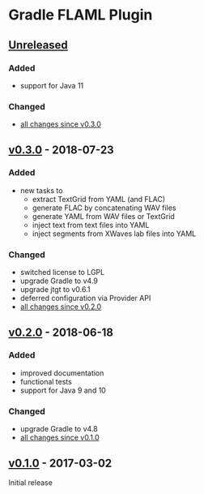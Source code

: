 Gradle FLAML Plugin
===================

[Unreleased]
------------

### Added

- support for Java 11

### Changed

- [all changes since v0.3.0]

[v0.3.0] - 2018-07-23
---------------------

### Added

- new tasks to
  - extract TextGrid from YAML (and FLAC)
  - generate FLAC by concatenating WAV files
  - generate YAML from WAV files or TextGrid
  - inject text from text files into YAML
  - inject segments from XWaves lab files into YAML

### Changed

- switched license to LGPL
- upgrade Gradle to v4.9
- upgrade jtgt to v0.6.1
- deferred configuration via Provider API
- [all changes since v0.2.0]

[v0.2.0] - 2018-06-18
---------------------

### Added

- improved documentation
- functional tests
- support for Java 9 and 10

### Changed

- upgrade Gradle to v4.8
- [all changes since v0.1.0]

[v0.1.0] - 2017-03-02
---------------------

Initial release

[Unreleased]: https://github.com/m2ci-msp/gradle-flaml-plugin/tree/master
[all changes since v0.3.0]: https://github.com/m2ci-msp/gradle-flaml-plugin/compare/v0.3.0...HEAD
[v0.3.0]: https://github.com/m2ci-msp/gradle-flaml-plugin/releases/tag/v0.3.0
[all changes since v0.2.0]: https://github.com/m2ci-msp/gradle-flaml-plugin/compare/v0.2.0...v0.3.0
[v0.2.0]: https://github.com/m2ci-msp/gradle-flaml-plugin/releases/tag/v0.2.0
[all changes since v0.1.0]: https://github.com/m2ci-msp/gradle-flaml-plugin/compare/v0.1.0...v0.2.0
[v0.1.0]: https://github.com/m2ci-msp/gradle-flaml-plugin/releases/tag/v0.1.0
